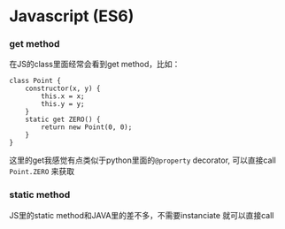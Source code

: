 # Javascript (ES6)
### get method
在JS的class里面经常会看到get method，比如：   
```
class Point {
    constructor(x, y) {
        this.x = x;
        this.y = y;
    }
    static get ZERO() {
        return new Point(0, 0);
    }
}
```
这里的get我感觉有点类似于python里面的`@property` decorator, 可以直接call `Point.ZERO` 来获取    

### static method
JS里的static method和JAVA里的差不多，不需要instanciate 就可以直接call    
